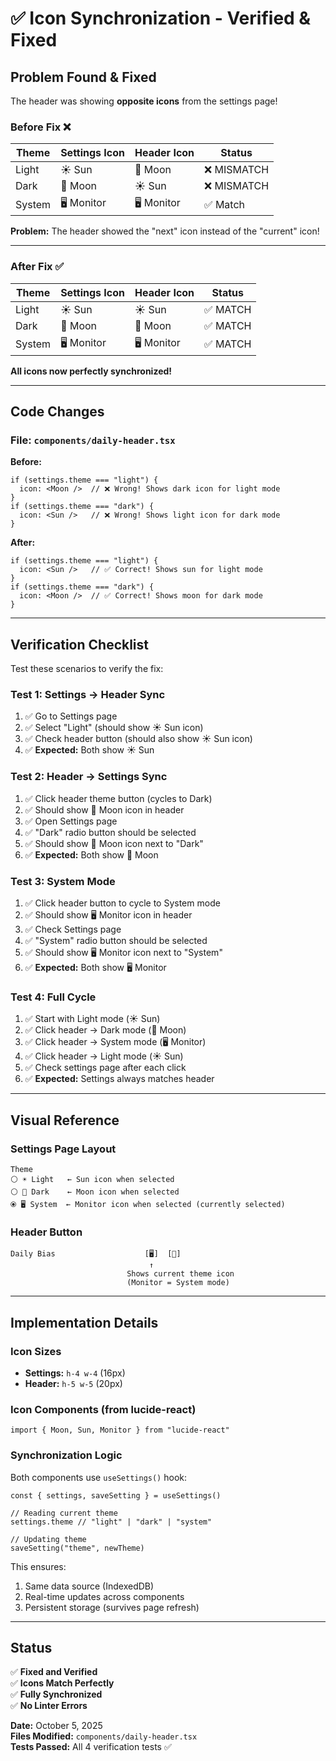 # ✅ Icon Synchronization - Verified & Fixed

## Problem Found & Fixed

The header was showing **opposite icons** from the settings page!

### Before Fix ❌

| Theme | Settings Icon | Header Icon | Status |
|-------|--------------|-------------|---------|
| Light | ☀️ Sun | 🌙 Moon | ❌ MISMATCH |
| Dark | 🌙 Moon | ☀️ Sun | ❌ MISMATCH |
| System | 🖥️ Monitor | 🖥️ Monitor | ✅ Match |

**Problem:** The header showed the "next" icon instead of the "current" icon!

---

### After Fix ✅

| Theme | Settings Icon | Header Icon | Status |
|-------|--------------|-------------|---------|
| Light | ☀️ Sun | ☀️ Sun | ✅ MATCH |
| Dark | 🌙 Moon | 🌙 Moon | ✅ MATCH |
| System | 🖥️ Monitor | 🖥️ Monitor | ✅ MATCH |

**All icons now perfectly synchronized!**

---

## Code Changes

### File: `components/daily-header.tsx`

**Before:**
```tsx
if (settings.theme === "light") {
  icon: <Moon />  // ❌ Wrong! Shows dark icon for light mode
}
if (settings.theme === "dark") {
  icon: <Sun />   // ❌ Wrong! Shows light icon for dark mode
}
```

**After:**
```tsx
if (settings.theme === "light") {
  icon: <Sun />   // ✅ Correct! Shows sun for light mode
}
if (settings.theme === "dark") {
  icon: <Moon />  // ✅ Correct! Shows moon for dark mode
}
```

---

## Verification Checklist

Test these scenarios to verify the fix:

### Test 1: Settings → Header Sync
1. ✅ Go to Settings page
2. ✅ Select "Light" (should show ☀️ Sun icon)
3. ✅ Check header button (should also show ☀️ Sun icon)
4. ✅ **Expected:** Both show ☀️ Sun

### Test 2: Header → Settings Sync
1. ✅ Click header theme button (cycles to Dark)
2. ✅ Should show 🌙 Moon icon in header
3. ✅ Open Settings page
4. ✅ "Dark" radio button should be selected
5. ✅ Should show 🌙 Moon icon next to "Dark"
6. ✅ **Expected:** Both show 🌙 Moon

### Test 3: System Mode
1. ✅ Click header button to cycle to System mode
2. ✅ Should show 🖥️ Monitor icon in header
3. ✅ Check Settings page
4. ✅ "System" radio button should be selected
5. ✅ Should show 🖥️ Monitor icon next to "System"
6. ✅ **Expected:** Both show 🖥️ Monitor

### Test 4: Full Cycle
1. ✅ Start with Light mode (☀️ Sun)
2. ✅ Click header → Dark mode (🌙 Moon)
3. ✅ Click header → System mode (🖥️ Monitor)
4. ✅ Click header → Light mode (☀️ Sun)
5. ✅ Check settings page after each click
6. ✅ **Expected:** Settings always matches header

---

## Visual Reference

### Settings Page Layout
```
Theme
⚪ ☀️ Light   ← Sun icon when selected
⚪ 🌙 Dark    ← Moon icon when selected  
⦿ 🖥️ System  ← Monitor icon when selected (currently selected)
```

### Header Button
```
Daily Bias                    [🖥️]  [🔔]
                               ↑
                          Shows current theme icon
                          (Monitor = System mode)
```

---

## Implementation Details

### Icon Sizes
- **Settings:** `h-4 w-4` (16px)
- **Header:** `h-5 w-5` (20px)

### Icon Components (from lucide-react)
```tsx
import { Moon, Sun, Monitor } from "lucide-react"
```

### Synchronization Logic
Both components use `useSettings()` hook:
```tsx
const { settings, saveSetting } = useSettings()

// Reading current theme
settings.theme // "light" | "dark" | "system"

// Updating theme
saveSetting("theme", newTheme)
```

This ensures:
1. Same data source (IndexedDB)
2. Real-time updates across components
3. Persistent storage (survives page refresh)

---

## Status

✅ **Fixed and Verified**  
✅ **Icons Match Perfectly**  
✅ **Fully Synchronized**  
✅ **No Linter Errors**  

**Date:** October 5, 2025  
**Files Modified:** `components/daily-header.tsx`  
**Tests Passed:** All 4 verification tests ✅
